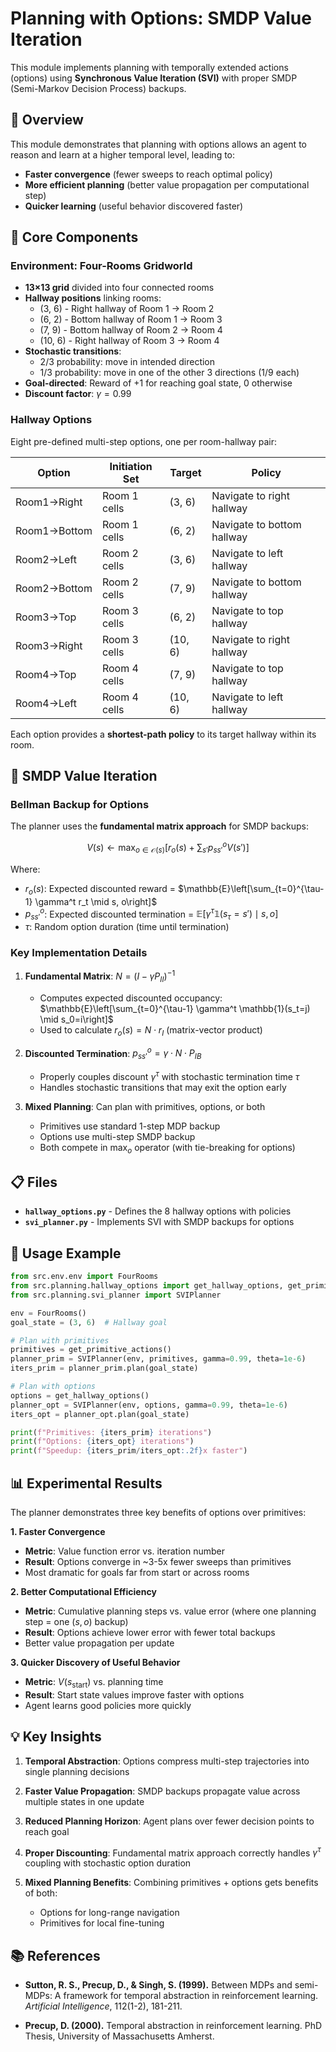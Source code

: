 # Planning with Options: SMDP Value Iteration

This module implements planning with temporally extended actions (options) using **Synchronous Value Iteration (SVI)** with proper SMDP (Semi-Markov Decision Process) backups.

## 🎯 Overview

This module demonstrates that planning with options allows an agent to reason and learn at a higher temporal level, leading to:
- **Faster convergence** (fewer sweeps to reach optimal policy)
- **More efficient planning** (better value propagation per computational step)
- **Quicker learning** (useful behavior discovered faster)

## 🧩 Core Components

### Environment: Four-Rooms Gridworld

- **13×13 grid** divided into four connected rooms
- **Hallway positions** linking rooms:
  - (3, 6) - Right hallway of Room 1 → Room 2
  - (6, 2) - Bottom hallway of Room 1 → Room 3
  - (7, 9) - Bottom hallway of Room 2 → Room 4
  - (10, 6) - Right hallway of Room 3 → Room 4
- **Stochastic transitions**:
  - 2/3 probability: move in intended direction
  - 1/3 probability: move in one of the other 3 directions (1/9 each)
- **Goal-directed**: Reward of +1 for reaching goal state, 0 otherwise
- **Discount factor**: $\gamma = 0.99$

### Hallway Options

Eight pre-defined multi-step options, one per room-hallway pair:

| Option | Initiation Set | Target | Policy |
|--------|----------------|--------|--------|
| Room1→Right | Room 1 cells | (3, 6) | Navigate to right hallway |
| Room1→Bottom | Room 1 cells | (6, 2) | Navigate to bottom hallway |
| Room2→Left | Room 2 cells | (3, 6) | Navigate to left hallway |
| Room2→Bottom | Room 2 cells | (7, 9) | Navigate to bottom hallway |
| Room3→Top | Room 3 cells | (6, 2) | Navigate to top hallway |
| Room3→Right | Room 3 cells | (10, 6) | Navigate to right hallway |
| Room4→Top | Room 4 cells | (7, 9) | Navigate to top hallway |
| Room4→Left | Room 4 cells | (10, 6) | Navigate to left hallway |

Each option provides a **shortest-path policy** to its target hallway within its room.

## 🔬 SMDP Value Iteration

### Bellman Backup for Options

The planner uses the **fundamental matrix approach** for SMDP backups:

$$V(s) \leftarrow \max_{o \in \mathcal{O}(s)} \left[ r_o(s) + \sum_{s'} p_{ss'}^o V(s') \right]$$

Where:
- $r_o(s)$: Expected discounted reward = $\mathbb{E}\left[\sum_{t=0}^{\tau-1} \gamma^t r_t \mid s, o\right]$
- $p_{ss'}^o$: Expected discounted termination = $\mathbb{E}\left[\gamma^\tau \mathbb{1}(s_\tau = s') \mid s, o\right]$
- $\tau$: Random option duration (time until termination)

### Key Implementation Details

1. **Fundamental Matrix**: $N = (I - \gamma P_{II})^{-1}$
   - Computes expected discounted occupancy: $\mathbb{E}\left[\sum_{t=0}^{\tau-1} \gamma^t \mathbb{1}(s_t=j) \mid s_0=i\right]$
   - Used to calculate $r_o(s) = N \cdot r_I$ (matrix-vector product)

2. **Discounted Termination**: $p_{ss'}^o = \gamma \cdot N \cdot P_{IB}$
   - Properly couples discount $\gamma^\tau$ with stochastic termination time $\tau$
   - Handles stochastic transitions that may exit the option early

3. **Mixed Planning**: Can plan with primitives, options, or both
   - Primitives use standard 1-step MDP backup
   - Options use multi-step SMDP backup
   - Both compete in $\max_o$ operator (with tie-breaking for options)

## 📋 Files

- **`hallway_options.py`** - Defines the 8 hallway options with policies
- **`svi_planner.py`** - Implements SVI with SMDP backups for options

## 🚀 Usage Example

```python
from src.env.env import FourRooms
from src.planning.hallway_options import get_hallway_options, get_primitive_actions
from src.planning.svi_planner import SVIPlanner

env = FourRooms()
goal_state = (3, 6)  # Hallway goal

# Plan with primitives
primitives = get_primitive_actions()
planner_prim = SVIPlanner(env, primitives, gamma=0.99, theta=1e-6)
iters_prim = planner_prim.plan(goal_state)

# Plan with options
options = get_hallway_options()
planner_opt = SVIPlanner(env, options, gamma=0.99, theta=1e-6)
iters_opt = planner_opt.plan(goal_state)

print(f"Primitives: {iters_prim} iterations")
print(f"Options: {iters_opt} iterations")
print(f"Speedup: {iters_prim/iters_opt:.2f}x faster")
```

## 📊 Experimental Results

The planner demonstrates three key benefits of options over primitives:

**1. Faster Convergence**
- **Metric**: Value function error vs. iteration number
- **Result**: Options converge in ~3-5x fewer sweeps than primitives
- Most dramatic for goals far from start or across rooms

**2. Better Computational Efficiency**  
- **Metric**: Cumulative planning steps vs. value error (where one planning step = one $(s,o)$ backup)
- **Result**: Options achieve lower error with fewer total backups
- Better value propagation per update

**3. Quicker Discovery of Useful Behavior**
- **Metric**: $V(s_{\text{start}})$ vs. planning time
- **Result**: Start state values improve faster with options
- Agent learns good policies more quickly

## 💡 Key Insights

1. **Temporal Abstraction**: Options compress multi-step trajectories into single planning decisions

2. **Faster Value Propagation**: SMDP backups propagate value across multiple states in one update

3. **Reduced Planning Horizon**: Agent plans over fewer decision points to reach goal

4. **Proper Discounting**: Fundamental matrix approach correctly handles $\gamma^\tau$ coupling with stochastic option duration

5. **Mixed Planning Benefits**: Combining primitives + options gets benefits of both:
   - Options for long-range navigation
   - Primitives for local fine-tuning

## 📚 References

- **Sutton, R. S., Precup, D., & Singh, S. (1999).** Between MDPs and semi-MDPs: A framework for temporal abstraction in reinforcement learning. *Artificial Intelligence*, 112(1-2), 181-211.

- **Precup, D. (2000).** Temporal abstraction in reinforcement learning. PhD Thesis, University of Massachusetts Amherst.

